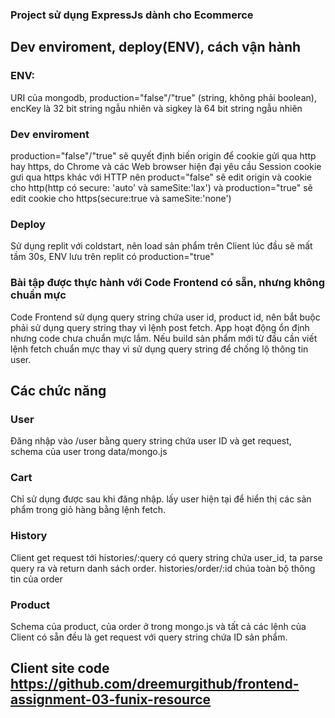 ### Project sử dụng ExpressJs dành cho Ecommerce
## Dev enviroment, deploy(ENV), cách vận hành
### ENV: 
URI của mongodb, production="false"/"true" (string, không phải boolean), encKey là 32 bit string ngẫu nhiên và sigkey là 64 bit string ngẫu nhiên
### Dev enviroment
production="false"/"true" sẽ quyết định biến origin để cookie gửi qua http hay https, do Chrome và các Web browser hiện đại yêu cầu Session cookie gưi qua https khác với HTTP nên product="false" sẽ edit origin và cookie cho http(http có secure: 'auto' và sameSite:'lax') và production="true" sẽ edit cookie cho https(secure:true và sameSite:'none')
### Deploy
Sử dụng replit với coldstart, nên load sản phẩm trên Client lúc đầu sẽ mất tầm 30s, ENV lưu trên replit có production="true"
### Bài tập được thực hành với Code Frontend có sẵn, nhưng không chuẩn mực
Code Frontend sử dụng query string chứa user id, product id, nên bắt buộc phải sử dụng query string thay vì lệnh post fetch. App hoạt động ổn định nhưng code chưa chuẩn mực lắm. Nếu build sản phẩm mới từ đầu cần viết lệnh fetch chuẩn mực thay vì sử dụng query string để chống lộ thông tin user.
## Các chức năng
### User
Đăng nhập vào /user bằng query string chứa user ID và get request, schema của user trong data/mongo.js 
### Cart
Chỉ sử dụng được sau khi đăng nhập. lấy user hiện tại để hiển thị các sản phẩm trong giỏ hàng bằng lệnh fetch.
### History
Client get request tới histories/:query có query string chứa user_id, ta parse query ra và return danh sách order. histories/order/:id chúa toàn bộ thông tin của order
### Product
Schema của product, của order ở trong mongo.js và tất cả các lệnh của Client có sẵn đều là get request với query string chứa ID sản phẩm.
## Client site code https://github.com/dreemurgithub/frontend-assignment-03-funix-resource
